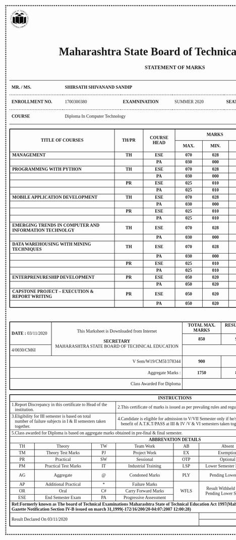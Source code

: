 <!DOCTYPE html>
<html xmlns="http://www.w3.org/1999/xhtml">
  <head>
    <style>
    body{
      font-family: Calibri;
    }
    .tableRecordPadding {
      font-weight: bold;
      padding: 2px 0 2px 2px;
    }
    .Error{
      text-align: center;
      margin: 70px 0;
      color: red;
      font-size: 1.5em;
    }
    .Error1{
      text-align: center;
      color: red;
      font-size: 1.5em;
    }
        .statment{
            font-family: Calibri;
            text-align: center;
            margin-top: 20px;
            text-transform: uppercase;
        }
        .tbl tr td{
            padding: 2px 5px;
        }
        .Instruct{
            display: table-cell;
        }
        *{
            margin: 0px;
            padding: 0px;
        }
        .main{
            width: 1050px;
            height: auto;
            border: 3px dotted black;
            margin: auto;
            padding: 10px;
        }
        .heading{
            width: 100%;
            height: 100px;
        }
        .heading h1, h3{
            font-family: 'Old English Text MT';
            text-align: center
        }
        .img{
            width: 10%;
            height: 100px;
            float: left;
            margin-left: 15px;
        }
        .td{
            /*border-left:1px solid;
            border-right:1px solid;
            border-bottom:1px solid;*/
            height: 15px;
            width: 205px;
            text-align: center;
        }
        .td1{
            /*border: 1px solid;*/
            height: 15px;
            width: 80px;
            text-align: center;
        }
        table,
        th, td{
            border: 1px solid black;
            border-collapse: collapse;
        }
        .col{
            border: 0px;
            border-bottom: 1px dashed;
            border-collapse: collapse;
            height: 40px;
        }
    </style>
  </head>
  <body>
    <div class="main">
      <img src=logo.png width=6% height=6% border="0" alt="MSBTE LOGO" />
      <div class="heading">
        <h1 style="font-size:35px;">Maharashtra State Board of Technical Education</h1>
        <h3 class="statment">Statement of Marks</h3>
      </div>
      <div>
        <table style="width:100%;margin-top:10px;border:0px solid">
          <tr>
            <td style="width:155px;" class="col">   <strong>MR. / MS.</strong></td>
            <td colspan="6" class="col"><strong>SHIRSATH SHIVANAND SANDIP</strong></td>
          </tr>
          <tr>
            <td style="width:155px;" class="col"><strong>ENROLLMENT NO.</strong></td>
            <td style="width:170px;" class="col"> 1700300380</td>
            <td style="width:150px;" class="col"><strong>EXAMNINATION</strong></td>
            <td style="width:150px;" class="col">SUMMER 2020</td>
            <td style="width:100px;" class="col"><strong>SEAT NO.</strong></td>
            <td style="width:100px;" class="col">383898</td>
            <td class="col"><strong>FINAL SEMESTER</strong></td>
          </tr>
          <tr>
            <td style="margin-right:20px;width:155px;" class="col">   <strong>COURSE</strong></td>
            <td colspan="6" class="col">Diploma In Computer Technology</td>
          </tr>
        </table>
        <div id="dvMain0">
          <table border='1' cellspacing='0' align='center' widht='0'>
            <tr>
              <td width='700px' height='30px' align='center' rowspan='2'><strong>TITLE OF COURSES</strong></td>
              <td width='150px' height='30px' align='center' rowspan='2'><strong>TH/PR</strong></td>
              <td width='150px' height='30px' align='center' rowspan='2'><strong>COURSE HEAD</strong></td>
              <td width='150px' height='30px' align='center' colspan='3'><strong>MARKS</strong></td>
              <td width='150px' height='30px' align='center' colspan='2'><strong>TOTAL MARKS</strong></td>
              <td width='150px' height='30px' align='center' rowspan='2'><strong>CREDITS</strong></td>
            </tr>
            <tr>
              <td width='150px' height='30px' align='center'><strong>MAX.</strong></td>
              <td width='150px' height='30px' align='center'><strong>MIN.</strong></td>
              <td width='150px' height='30px' align='center'><strong>OBT.</strong></td>
              <td width='150px' height='30px' align='center'><strong>MAX</strong></td>
              <td width='150px' height='30px' align='center'><strong>OBT</strong></td>
            </tr>
            <tr>
              <td><strong>MANAGEMENT</strong></td>
              <td align='center'><strong>TH</strong></td>
              <td align='center'><strong>ESE</strong></td>
              <td align='center'><strong>070</strong></td>
              <td align='center'><strong>028</strong></td>
              <td align='center'><strong>060 </strong></td>
              <td align='center'><strong>100</strong></td>
              <td align='center'><strong>088 </strong></td>
              <td align='center'><strong>3</strong></td>
            </tr>
            <tr>
              <td><strong></strong></td>
              <td align='center'><strong></strong></td>
              <td align='center'><strong>PA</strong></td>
              <td align='center'><strong>030</strong></td>
              <td align='center'><strong>000</strong></td>
              <td align='center'><strong>028 </strong></td>
              <td align='center'><strong></strong></td>
              <td align='center'><strong></strong></td>
              <td align='center'><strong></strong></td>
            </tr>
            <tr>
              <td><strong>PROGRAMMING WITH PYTHON</strong></td>
              <td align='center'><strong>TH</strong></td>
              <td align='center'><strong>ESE</strong></td>
              <td align='center'><strong>070</strong></td>
              <td align='center'><strong>028</strong></td>
              <td align='center'><strong>070 </strong></td>
              <td align='center'><strong>100</strong></td>
              <td align='center'><strong>100 </strong></td>
              <td align='center'><strong>5</strong></td>
            </tr>
            <tr>
              <td><strong></strong></td>
              <td align='center'><strong></strong></td>
              <td align='center'><strong>PA</strong></td>
              <td align='center'><strong>030</strong></td>
              <td align='center'><strong>000</strong></td>
              <td align='center'><strong>030 </strong></td>
              <td align='center'><strong></strong></td>
              <td align='center'><strong></strong></td>
              <td align='center'><strong></strong></td>
            </tr>
            <tr>
              <td><strong></strong></td>
              <td align='center'><strong>PR</strong></td>
              <td align='center'><strong>ESE</strong></td>
              <td align='center'><strong>025</strong></td>
              <td align='center'><strong>010</strong></td>
              <td align='center'><strong>024 </strong></td>
              <td align='center'><strong>050</strong></td>
              <td align='center'><strong>048 </strong></td>
              <td align='center'><strong></strong></td>
            </tr>
            <tr>
              <td><strong></strong></td>
              <td align='center'><strong></strong></td>
              <td align='center'><strong>PA</strong></td>
              <td align='center'><strong>025</strong></td>
              <td align='center'><strong>010</strong></td>
              <td align='center'><strong>024 </strong></td>
              <td align='center'><strong></strong></td>
              <td align='center'><strong></strong></td>
              <td align='center'><strong></strong></td>
            </tr>
            <tr>
              <td><strong>MOBILE APPLICATION DEVELOPMENT</strong></td>
              <td align='center'><strong>TH</strong></td>
              <td align='center'><strong>ESE</strong></td>
              <td align='center'><strong>070</strong></td>
              <td align='center'><strong>028</strong></td>
              <td align='center'><strong>070 </strong></td>
              <td align='center'><strong>100</strong></td>
              <td align='center'><strong>100 </strong></td>
              <td align='center'><strong>7</strong></td>
            </tr>
            <tr>
              <td><strong></strong></td>
              <td align='center'><strong></strong></td>
              <td align='center'><strong>PA</strong></td>
              <td align='center'><strong>030</strong></td>
              <td align='center'><strong>000</strong></td>
              <td align='center'><strong>030 </strong></td>
              <td align='center'><strong></strong></td>
              <td align='center'><strong></strong></td>
              <td align='center'><strong></strong></td>
            </tr>
            <tr>
              <td><strong></strong></td>
              <td align='center'><strong>PR</strong></td>
              <td align='center'><strong>ESE</strong></td>
              <td align='center'><strong>025</strong></td>
              <td align='center'><strong>010</strong></td>
              <td align='center'><strong>024 </strong></td>
              <td align='center'><strong>050</strong></td>
              <td align='center'><strong>048 </strong></td>
              <td align='center'><strong></strong></td>
            </tr>
            <tr>
              <td><strong></strong></td>
              <td align='center'><strong></strong></td>
              <td align='center'><strong>PA</strong></td>
              <td align='center'><strong>025</strong></td>
              <td align='center'><strong>010</strong></td>
              <td align='center'><strong>024 </strong></td>
              <td align='center'><strong></strong></td>
              <td align='center'><strong></strong></td>
              <td align='center'><strong></strong></td>
            </tr>
            <tr>
              <td><strong>EMERGING TRENDS IN COMPUTER AND INFORMATION TECHNOLGY</strong></td>
              <td align='center'><strong>TH</strong></td>
              <td align='center'><strong>ESE</strong></td>
              <td align='center'><strong>070</strong></td>
              <td align='center'><strong>028</strong></td>
              <td align='center'><strong>070 </strong></td>
              <td align='center'><strong>100</strong></td>
              <td align='center'><strong>100 </strong></td>
              <td align='center'><strong>3</strong></td>
            </tr>
            <tr>
              <td><strong></strong></td>
              <td align='center'><strong></strong></td>
              <td align='center'><strong>PA</strong></td>
              <td align='center'><strong>030</strong></td>
              <td align='center'><strong>000</strong></td>
              <td align='center'><strong>030 </strong></td>
              <td align='center'><strong></strong></td>
              <td align='center'><strong></strong></td>
              <td align='center'><strong></strong></td>
            </tr>
            <tr>
              <td><strong>DATA WAREHOUSING WITH MINING TECHNIQUES</strong></td>
              <td align='center'><strong>TH</strong></td>
              <td align='center'><strong>ESE</strong></td>
              <td align='center'><strong>070</strong></td>
              <td align='center'><strong>028</strong></td>
              <td align='center'><strong>070 </strong></td>
              <td align='center'><strong>100</strong></td>
              <td align='center'><strong>100 </strong></td>
              <td align='center'><strong>5</strong></td>
            </tr>
            <tr>
              <td><strong></strong></td>
              <td align='center'><strong></strong></td>
              <td align='center'><strong>PA</strong></td>
              <td align='center'><strong>030</strong></td>
              <td align='center'><strong>000</strong></td>
              <td align='center'><strong>030 </strong></td>
              <td align='center'><strong></strong></td>
              <td align='center'><strong></strong></td>
              <td align='center'><strong></strong></td>
            </tr>
            <tr>
              <td><strong></strong></td>
              <td align='center'><strong>PR</strong></td>
              <td align='center'><strong>ESE</strong></td>
              <td align='center'><strong>025</strong></td>
              <td align='center'><strong>010</strong></td>
              <td align='center'><strong>024 </strong></td>
              <td align='center'><strong>050</strong></td>
              <td align='center'><strong>048 </strong></td>
              <td align='center'><strong></strong></td>
            </tr>
            <tr>
              <td><strong></strong></td>
              <td align='center'><strong></strong></td>
              <td align='center'><strong>PA</strong></td>
              <td align='center'><strong>025</strong></td>
              <td align='center'><strong>010</strong></td>
              <td align='center'><strong>024 </strong></td>
              <td align='center'><strong></strong></td>
              <td align='center'><strong></strong></td>
              <td align='center'><strong></strong></td>
            </tr>
            <tr>
              <td><strong>ENTERPRENURESHIP DEVELOPMENT</strong></td>
              <td align='center'><strong>PR</strong></td>
              <td align='center'><strong>ESE</strong></td>
              <td align='center'><strong>050</strong></td>
              <td align='center'><strong>020</strong></td>
              <td align='center'><strong>049 </strong></td>
              <td align='center'><strong>100</strong></td>
              <td align='center'><strong>098 </strong></td>
              <td align='center'><strong>4</strong></td>
            </tr>
            <tr>
              <td><strong></strong></td>
              <td align='center'><strong></strong></td>
              <td align='center'><strong>PA</strong></td>
              <td align='center'><strong>050</strong></td>
              <td align='center'><strong>020</strong></td>
              <td align='center'><strong>049 </strong></td>
              <td align='center'><strong></strong></td>
              <td align='center'><strong></strong></td>
              <td align='center'><strong></strong></td>
            </tr>
            <tr>
              <td><strong>CAPSTONE PROJECT – EXECUTION & REPORT WRITING</strong></td>
              <td align='center'><strong>PR</strong></td>
              <td align='center'><strong>ESE</strong></td>
              <td align='center'><strong>050</strong></td>
              <td align='center'><strong>020</strong></td>
              <td align='center'><strong>049 </strong></td>
              <td align='center'><strong>100</strong></td>
              <td align='center'><strong>098 </strong></td>
              <td align='center'><strong>4</strong></td>
            </tr>
            <tr>
              <td><strong></strong></td>
              <td align='center'><strong></strong></td>
              <td align='center'><strong>PA</strong></td>
              <td align='center'><strong>050</strong></td>
              <td align='center'><strong>020</strong></td>
              <td align='center'><strong>049 </strong></td>
              <td align='center'><strong></strong></td>
              <td align='center'><strong></strong></td>
              <td align='center'><strong></strong></td>
            </tr>
          </table>
        </div>
        <br />
        <div id="dvTotal0">
          <table class='tbl' border='1' cellspacing='0' align='center' widht='0'>
            <tr>
              <td width='150px' height='30px' align='left' rowspan='2'><strong>DATE :</strong> 03/11/2020 </td>
              <td width='600px' height='30px' align='center' rowspan='3'>This Marksheet is Downloaded from Internet<br><br><span style='font-weight:bold;'>SECRETARY</span><br/>MAHARASHTRA STATE BOARD OF TECHNICAL EDUCATION</td>
              <td width='150px' height='30px' align='center'><strong>TOTAL MAX. MARKS</strong></td>
              <td width='150px' height='30px' align='center'><strong>RESULT WITH %</strong></td>
              <td width='150px' height='30px' align='center'><strong>TOTAL MARKS OBTAINED </strong></td>
              <td width='100px' height='30px' align='center'><strong>TOTAL CREDIT</strong></td>
            </tr>
            <tr>
              <td width='150px' height='30px' align='center'><strong>850</strong></td>
              <td width='150px' height='30px' align='center'><strong>97.41</strong></td>
              <td width='150px' height='30px' align='center'><strong>828</strong></td>
              <td width='150px' height='30px' align='center'><strong>31</strong></td>
            </tr>
            <tr>
              <td width='150px' height='30px' align='left'>4/0030/CM6I</td>
              <td width='150px' height='30px' align='center' colspan='4'><strong>FIRST CLASS DIST. </strong></td>
            </tr>
            <tr>
              <td width='150px' height='30px' align='right' colspan='2'>V Sem/W19/CM5I/378344</td>
              <td width='150px' height='30px' align='center'><strong>900</strong></td>
              <td width='150px' height='30px' align='center'> </td>
              <td width='150px' height='30px' align='center'><strong>742</strong></td>
              <td width='150px' height='30px' align='center'><strong>Total Credits Acquired</strong></td>
            </tr>
            <tr>
              <td width='150px' height='30px' align='right' colspan='2'>Aggregate Marks : </td>
              <td width='150px' height='30px' align='center'><strong>1750</strong></td>
              <td width='150px' height='30px' align='center'><strong>89.71</strong></td>
              <td width='150px' height='30px' align='center'><strong>1570</strong></td>
              <td width='150px' height='30px' align='center'><strong>191</strong></td>
            </tr>
            <tr>
              <td width='150px' height='30px' align='right' colspan='2'>Class Awarded For Diploma </td>
              <td width='150px' height='30px' align='center' colspan='4'><strong>FIRST CLASS DIST.</strong></td>
            </tr>
          </table>
        </div>
        <div>
          <table class='tbl' border='1' cellspacing='0' align='center' widht='0'>
            <tr>
              <td colspan='8' style='text-align:center; height:10px'><Strong>INSTRUCTIONS</Strong></td>
            </tr>
            <tr>
              <td colspan='3'> <span class='Instruct'> 1.</span><span class='Instruct'>Report Discrepancy in this certificate to Head of the institution.</span></td>
              <td colspan='5'> <span class='Instruct'> 2.</span><span class='Instruct'>This certificate of marks is issued as per prevaling rules and regulations of MSBTE at the time of this exam.</span></td>
            </tr>
            <tr>
              <td colspan='3'><span class='Instruct'> 3.</span><span class='Instruct'>Eligibility for III semester is based on total <br /> number of failure subjects in I & II semesters taken together.</span></td>
              <td colspan='5'><span class='Instruct'> 4.</span><span class='Instruct'>Candidate is eligible for admission to V/VII Semester only if he/she is fully passed in I & II /III & IV semesters & availed benefit of A.T.K.T/PASS at III & IV /V & VI semesters taken together respectively.</span></td>
            </tr>
            <tr>
              <td colspan='8'> <span class='Instruct'> 5.</span><span class='Instruct'>Class awarded for Diploma is based on aggregate marks obtained in pre-final & final semester.</span></td>
            </tr>
            <tr>
              <td colspan='8' align='center'><Strong>ABBREVATION DETAILS</Strong></td>
            </tr>
            <tr>
              <td class='td1'>TH</td>
              <td class='td'>Theory</td>
              <td class='td1'>TW</td>
              <td class='td'>Team Work</td>
              <td class='td1'>AB</td>
              <td class='td'>Absent</td>
              <td class='td1'>%</td>
              <td class='td'>Percentage of Marks</td>
            </tr>
            <tr>
              <td class='td1'>TM</td>
              <td class='td'>Theory Test Marks</td>
              <td class='td1'>PJ</td>
              <td class='td'>Project Work</td>
              <td class='td1'>EX</td>
              <td class='td'>Exemption</td>
              <td class='td1' rowspan='2'>WFLY</td>
              <td class='td' rowspan='2'>Result Withheld Due to Pending Lower Year</td>
            </tr>
            <tr>
              <td class='td1'>PR</td>
              <td class='td'>Practical</td>
              <td class='td1'>SW</td>
              <td class='td'>Sessional</td>
              <td class='td1'>OTP</td>
              <td class='td'>Optional</td>
            </tr>
            <tr>
              <td class='td1'>PM</td>
              <td class='td'>Practical Test Marks</td>
              <td class='td1'>IT</td>
              <td class='td'>Industrial Training</td>
              <td class='td1'>LSP</td>
              <td class='td'>Lower Semester Pending</td>
              <td class='td1'>CON</td>
              <td class='td'>Condoned</td>
            </tr>
            <tr>
              <td class='td1'>AG</td>
              <td class='td'>Aggregate</td>
              <td class='td1'>@</td>
              <td class='td'>Condoned Marks</td>
              <td class='td1'>PLY</td>
              <td class='td'>Pending Lower Year</td>
              <td class='td1'>FT</td>
              <td class='td'>Failure But Allowed To Keep Term</td>
            </tr>
            <tr>
              <td class='td1'>AP</td>
              <td class='td'>Additional Practical</td>
              <td class='td1'>*</td>
              <td class='td'>Failure Marks</td>
              <td class='td1' rowspan=3>WFLS</td>
              <td class='td' rowspan=3>Result Withheld Due To Pending Lower Semester</td>
              <td class='td1'>A.T.K.T</td>
              <td class='td'>Allowed to Keep Term</td>
            </tr>
            <tr>
              <td class='td1'>OR</td>
              <td class='td'>Oral</td>
              <td class='td1'>C#</td>
              <td class='td'>Carry Forward Marks</td>
              <td class='td1' rowspan='2'>DIST</td>
              <td class='td' rowspan='2'>Distinction</td>
            </tr>
            <tr>
              <td class='td1'>ESE</td>
              <td class='td'>End Semester Exam</td>
              <td class='td1'>PA</td>
              <td class='td'>Progressive Assessment</td>
            </tr>
            <tr>
              <td colspan=8><strong>Ref:Formerly known as The board of Technical Examinations Maharashtra State of Technical Education Act 1997(Mah XXXVIII of 1997) and Maharashtra Government Gazette Notification Section IV-B issued on march 31,1999(-172/16/200/20-04:07:2007 12:00:28)</strong></td>
            </tr>
            <tr>
              <td rowspan=2 colspan=5>Result Declared On 03/11/2020</td>
              <td colspan=4 style=text-align:right>Url:-http://www.msbte.org.in</td>
            </tr>
            <tr>
              <td colspan=4 style=text-align:right>E & OE</td>
            </tr>
          </table>
        </div>
      </div>
    </div>
    <br />
    <br />
    <p style="page-break-after: always;"> </p>
    <!--<p style="page-break-before: always;"> </p>-->
  </body>
</html>
